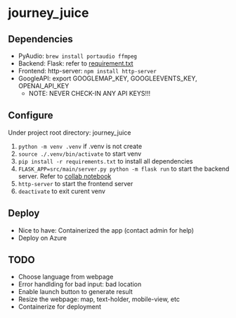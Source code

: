 # journey_juice

## Dependencies
- PyAudio: `brew install portaudio ffmpeg`
- Backend: Flask: refer to [requirement.txt](./requirements.txt)
- Frontend: http-server: `npm install http-server`
- GoogleAPI: export GOOGLEMAP_KEY, GOOGLEEVENTS_KEY, OPENAI_API_KEY
    - NOTE: NEVER CHECK-IN ANY API KEYS!!!

## Configure
Under project root directory: journey_juice
1. `python -m venv .venv` if .venv is not create
2. `source ./.venv/bin/activate` to start venv
3. `pip install -r requirements.txt` to install all dependencies
4. `FLASK_APP=src/main/server.py python -m flask run` to start the backend server. Refer to [collab notebook](https://colab.research.google.com/drive/1pKlqC968zMQzcW0VMdK-RERfoSKJmgUi#scrollTo=wcJpfpg4R2hz)
5. `http-server` to start the frontend server
6. `deactivate` to exit curent venv

## Deploy
- Nice to have: Containerized the app (contact admin for help)
- Deploy on Azure

## TODO
- Choose language from webpage
- Error handlding for bad input: bad location
- Enable launch button to generate result
- Resize the webpage: map, text-holder, mobile-view, etc
- Containerize for deployment
